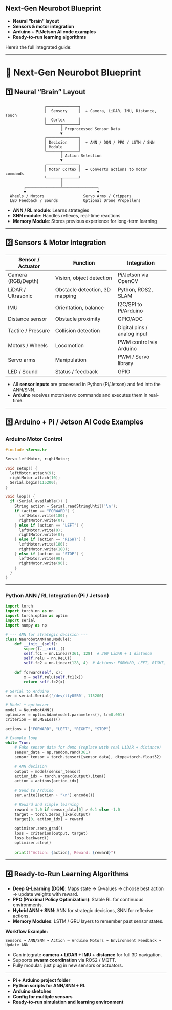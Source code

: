 ## Next-Gen Neurobot Blueprint

* **Neural “brain” layout**
* **Sensors & motor integration**
* **Arduino + Pi/Jetson AI code examples**
* **Ready-to-run learning algorithms**

Here’s the full integrated guide:

---

# **🧠 Next-Gen Neurobot Blueprint**

## **1️⃣ Neural “Brain” Layout**

```
                 ┌──────────────┐
                 │  Sensory     │  ← Camera, LiDAR, IMU, Distance, Touch
                 │  Cortex      │
                 └──────┬───────┘
                        │ Preprocessed Sensor Data
                        ▼
                 ┌──────────────┐
                 │ Decision     │  ← ANN / DQN / PPO / LSTM / SNN
                 │ Module       │
                 └──────┬───────┘
                        │ Action Selection
                        ▼
                 ┌──────────────┐
                 │ Motor Cortex │  ← Converts actions to motor commands
                 └──────┬───────┘
                        │
        ┌───────────────┴───────────────┐
        ▼                               ▼
  Wheels / Motors                 Servo Arms / Grippers
  LED Feedback / Sounds           Optional Drone Propellers

```

* **ANN / RL module**: Learns strategies
* **SNN module**: Handles reflexes, real-time reactions
* **Memory Module**: Stores previous experience for long-term learning

---

## **2️⃣ Sensors & Motor Integration**

| Sensor / Actuator  | Function                       | Integration                 |
| ------------------ | ------------------------------ | --------------------------- |
| Camera (RGB/Depth) | Vision, object detection       | Pi/Jetson via OpenCV        |
| LiDAR / Ultrasonic | Obstacle detection, 3D mapping | Python, ROS2, SLAM          |
| IMU                | Orientation, balance           | I2C/SPI to Pi/Arduino       |
| Distance sensor    | Obstacle proximity             | GPIO/ADC                    |
| Tactile / Pressure | Collision detection            | Digital pins / analog input |
| Motors / Wheels    | Locomotion                     | PWM control via Arduino     |
| Servo arms         | Manipulation                   | PWM / Servo library         |
| LED / Sound        | Status / feedback              | GPIO                        |

* All **sensor inputs** are processed in Python (Pi/Jetson) and fed into the ANN/SNN.
* **Arduino** receives motor/servo commands and executes them in real-time.

---

## **3️⃣ Arduino + Pi / Jetson AI Code Examples**

### **Arduino Motor Control**

```cpp
#include <Servo.h>

Servo leftMotor, rightMotor;

void setup() {
  leftMotor.attach(9);
  rightMotor.attach(10);
  Serial.begin(115200);
}

void loop() {
  if (Serial.available()) {
    String action = Serial.readStringUntil('\n');
    if (action == "FORWARD") {
      leftMotor.write(180);
      rightMotor.write(0);
    } else if (action == "LEFT") {
      leftMotor.write(0);
      rightMotor.write(0);
    } else if (action == "RIGHT") {
      leftMotor.write(180);
      rightMotor.write(180);
    } else if (action == "STOP") {
      leftMotor.write(90);
      rightMotor.write(90);
    }
  }
}
```

---

### **Python ANN / RL Integration (Pi / Jetson)**

```python
import torch
import torch.nn as nn
import torch.optim as optim
import serial
import numpy as np

# --- ANN for strategic decision ---
class NeurobotANN(nn.Module):
    def __init__(self):
        super().__init__()
        self.fc1 = nn.Linear(361, 128)  # 360 LiDAR + 1 distance
        self.relu = nn.ReLU()
        self.fc2 = nn.Linear(128, 4)  # Actions: FORWARD, LEFT, RIGHT, STOP

    def forward(self, x):
        x = self.relu(self.fc1(x))
        return self.fc2(x)

# Serial to Arduino
ser = serial.Serial('/dev/ttyUSB0', 115200)

# Model + optimizer
model = NeurobotANN()
optimizer = optim.Adam(model.parameters(), lr=0.001)
criterion = nn.MSELoss()

actions = ["FORWARD", "LEFT", "RIGHT", "STOP"]

# Example loop
while True:
    # Fake sensor data for demo (replace with real LiDAR + distance)
    sensor_data = np.random.rand(361)
    sensor_tensor = torch.tensor([sensor_data], dtype=torch.float32)
    
    # ANN decision
    output = model(sensor_tensor)
    action_idx = torch.argmax(output).item()
    action = actions[action_idx]
    
    # Send to Arduino
    ser.write((action + "\n").encode())
    
    # Reward and simple learning
    reward = 1.0 if sensor_data[0] > 0.1 else -1.0
    target = torch.zeros_like(output)
    target[0, action_idx] = reward
    
    optimizer.zero_grad()
    loss = criterion(output, target)
    loss.backward()
    optimizer.step()
    
    print(f"Action: {action}, Reward: {reward}")
```

---

## **4️⃣ Ready-to-Run Learning Algorithms**

* **Deep Q-Learning (DQN)**: Maps state → Q-values → choose best action → update weights with reward.
* **PPO (Proximal Policy Optimization)**: Stable RL for continuous environments.
* **Hybrid ANN + SNN**: ANN for strategic decisions, SNN for reflexive actions.
* **Memory Modules**: LSTM / GRU layers to remember past sensor states.

**Workflow Example:**

```
Sensors → ANN/SNN → Action → Arduino Motors → Environment Feedback → Update ANN
```

* Can integrate **camera + LiDAR + IMU + distance** for full 3D navigation.
* Supports **swarm coordination** via ROS2 / MQTT.
* Fully modular: just plug in new sensors or actuators.

---



* **Pi + Arduino project folder**
* **Python scripts for ANN/SNN + RL**
* **Arduino sketches**
* **Config for multiple sensors**
* **Ready-to-run simulation and learning environment**

